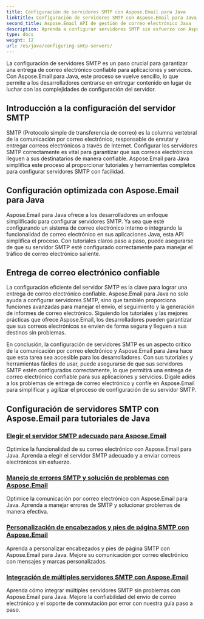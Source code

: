 ```yaml
---
title: Configuración de servidores SMTP con Aspose.Email para Java
linktitle: Configuración de servidores SMTP con Aspose.Email para Java
second_title: Aspose.Email API de gestión de correo electrónico Java
description: Aprenda a configurar servidores SMTP sin esfuerzo con Aspose.Email para Java. Tutoriales paso a paso para una entrega de correo electrónico perfecta.
type: docs
weight: 12
url: /es/java/configuring-smtp-servers/
---
```



La configuración de servidores SMTP es un paso crucial para garantizar una entrega de correo electrónico confiable para aplicaciones y servicios. Con Aspose.Email para Java, este proceso se vuelve sencillo, lo que permite a los desarrolladores centrarse en entregar contenido en lugar de luchar con las complejidades de configuración del servidor.

## Introducción a la configuración del servidor SMTP

SMTP (Protocolo simple de transferencia de correo) es la columna vertebral de la comunicación por correo electrónico, responsable de enrutar y entregar correos electrónicos a través de Internet. Configurar los servidores SMTP correctamente es vital para garantizar que sus correos electrónicos lleguen a sus destinatarios de manera confiable. Aspose.Email para Java simplifica este proceso al proporcionar tutoriales y herramientas completos para configurar servidores SMTP con facilidad.

## Configuración optimizada con Aspose.Email para Java

Aspose.Email para Java ofrece a los desarrolladores un enfoque simplificado para configurar servidores SMTP. Ya sea que esté configurando un sistema de correo electrónico interno o integrando la funcionalidad de correo electrónico en sus aplicaciones Java, esta API simplifica el proceso. Con tutoriales claros paso a paso, puede asegurarse de que su servidor SMTP esté configurado correctamente para manejar el tráfico de correo electrónico saliente.

## Entrega de correo electrónico confiable

La configuración eficiente del servidor SMTP es la clave para lograr una entrega de correo electrónico confiable. Aspose.Email para Java no solo ayuda a configurar servidores SMTP, sino que también proporciona funciones avanzadas para manejar el envío, el seguimiento y la generación de informes de correo electrónico. Siguiendo los tutoriales y las mejores prácticas que ofrece Aspose.Email, los desarrolladores pueden garantizar que sus correos electrónicos se envíen de forma segura y lleguen a sus destinos sin problemas.

En conclusión, la configuración de servidores SMTP es un aspecto crítico de la comunicación por correo electrónico y Aspose.Email para Java hace que esta tarea sea accesible para los desarrolladores. Con sus tutoriales y herramientas fáciles de usar, puede asegurarse de que sus servidores SMTP estén configurados correctamente, lo que permitirá una entrega de correo electrónico confiable para sus aplicaciones y servicios. Dígale adiós a los problemas de entrega de correo electrónico y confíe en Aspose.Email para simplificar y agilizar el proceso de configuración de su servidor SMTP.

## Configuración de servidores SMTP con Aspose.Email para tutoriales de Java
### [Elegir el servidor SMTP adecuado para Aspose.Email](./choosing-the-right-smtp-server/)
Optimice la funcionalidad de su correo electrónico con Aspose.Email para Java. Aprenda a elegir el servidor SMTP adecuado y a enviar correos electrónicos sin esfuerzo.
### [Manejo de errores SMTP y solución de problemas con Aspose.Email](./handling-smtp-errors-and-troubleshooting/)
Optimice la comunicación por correo electrónico con Aspose.Email para Java. Aprenda a manejar errores de SMTP y solucionar problemas de manera efectiva.
### [Personalización de encabezados y pies de página SMTP con Aspose.Email](./customizing-smtp-headers-and-footers/)
Aprenda a personalizar encabezados y pies de página SMTP con Aspose.Email para Java. Mejore su comunicación por correo electrónico con mensajes y marcas personalizados.
### [Integración de múltiples servidores SMTP con Aspose.Email](./integrating-multiple-smtp-servers/)
Aprenda cómo integrar múltiples servidores SMTP sin problemas con Aspose.Email para Java. Mejore la confiabilidad del envío de correo electrónico y el soporte de conmutación por error con nuestra guía paso a paso.